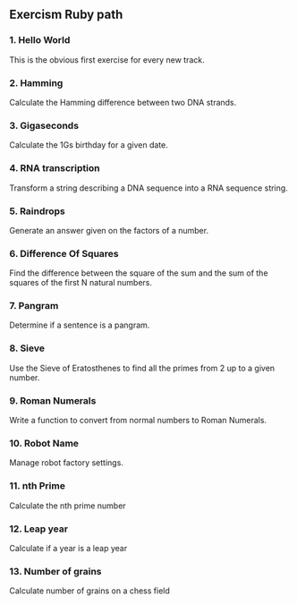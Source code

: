 ## Exercism Ruby path

### 1. Hello World
This is the obvious first exercise for every new track.

### 2. Hamming
Calculate the Hamming difference between two DNA strands.

### 3. Gigaseconds
Calculate the 1Gs birthday for a given date.

### 4. RNA transcription
Transform a string describing a DNA sequence into a RNA sequence string.

### 5. Raindrops
Generate an answer given on the factors of a number.

### 6. Difference Of Squares
Find the difference between the square of the sum and the sum of the squares of the first N natural numbers.

### 7. Pangram
Determine if a sentence is a pangram.

### 8. Sieve
Use the Sieve of Eratosthenes to find all the primes from 2 up to a given number.

### 9. Roman Numerals
Write a function to convert from normal numbers to Roman Numerals.

### 10. Robot Name
Manage robot factory settings.

### 11. nth Prime
Calculate the nth prime number

### 12. Leap year
Calculate if a year is a leap year

### 13. Number of grains
Calculate number of grains on a chess field
